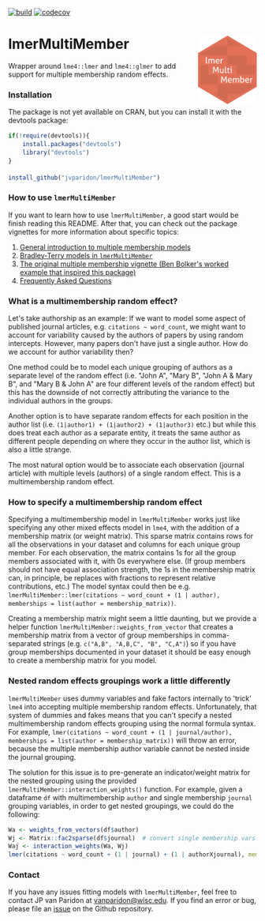 [![build](https://github.com/jvparidon/lmerMultiMember/actions/workflows/r.yml/badge.svg)](https://github.com/jvparidon/lmerMultiMember/actions)
[![codecov](https://codecov.io/gh/jvparidon/lmerMultiMember/branch/main/graph/badge.svg)](https://codecov.io/gh/jvparidon/lmerMultiMember)

# lmerMultiMember <a href="https://jvparidon.github.io/lmerMultiMember/"><img src="man/figures/logo.png" align="right" height="139" /></a>
Wrapper around `lme4::lmer` and `lme4::glmer` to add support for multiple membership random effects.

### Installation
The package is not yet available on CRAN, but you can install it with the devtools package:
```R
if(!require(devtools)){
    install.packages("devtools")
    library("devtools")
}

install_github("jvparidon/lmerMultiMember")
```

### How to use `lmerMultiMember`
If you want to learn how to use `lmerMultiMember`, a good start would be finish reading this README. After that, you can check out the package vignettes for more information about specific topics:

1. [General introduction to multiple membership models](https://jvparidon.github.io/lmerMultiMember/articles/lmermultimember_intro.html)
2. [Bradley-Terry models in `lmerMultiMember`](https://jvparidon.github.io/lmerMultiMember/articles/bradleyterry_models.html)
3. [The original multiple membership vignette (Ben Bolker's worked example that inspired this package)](https://jvparidon.github.io/lmerMultiMember/articles/group_membership.html)
4. [Frequently Asked Questions](https://jvparidon.github.io/lmerMultiMember/articles/faq.html)

### What is a multimembership random effect?
Let's take authorship as an example: If we want to model some aspect of published journal articles, e.g. `citations ~ word_count`, we might want to account for variability caused by the authors of papers by using random intercepts. However, many papers don't have just a single author. How do we account for author variability then?  

One method could be to model each unique grouping of authors as a separate level of the random effect (i.e. "John A", "Mary B", "John A & Mary B", and "Mary B & John A" are four different levels of the random effect) but this has the downside of not correctly attributing the variance to the individual authors in the groups.  

Another option is to have separate random effects for each position in the author list (i.e. `(1|author1) + (1|author2) + (1|author3)` etc.) but while this does treat each author as a separate entity, it treats the same author as different people depending on where they occur in the author list, which is also a little strange.  

The most natural option would be to associate each observation (journal article) with multiple levels (authors) of a single random effect. This is a multimembership random effect.  

### How to specify a multimembership random effect
Specifying a multimembership model in `lmerMultiMember` works just like specifying any other mixed effects model in `lme4`, with the addition of a membership matrix (or weight matrix). This sparse matrix contains rows for all the observations in your dataset and columns for each unique group member. For each observation, the matrix contains 1s for all the group members associated with it, with 0s everywhere else. (If group members should not have equal association strength, the 1s in the membership matrix can, in principle, be replaces with fractions to represent relative contributions, etc.) The model syntax could then be e.g. `lmerMultiMember::lmer(citations ~ word_count + (1 | author), memberships = list(author = membership_matrix))`.  

Creating a membership matrix might seem a little daunting, but we provide a helper function `lmerMultiMember::weights_from_vector` that creates a membership matrix from a vector of group memberships in comma-separated strings (e.g. `c("A,B", "A,B,C", "B", "C,A")`) so if you have group memberships documented in your dataset it should be easy enough to create a membership matrix for you model.  

### Nested random effects groupings work a little differently

`lmerMultiMember` uses dummy variables and fake factors internally to 'trick' `lme4` into accepting multiple membership random effects. Unfortunately, that system of dummies and fakes means that you can't specify a nested multimembership random effects grouping using the normal formula syntax. For example, `lmer(citations ~ word_count + (1 | journal/author), memberships = list(author = membership_matrix))` will throw an error, because the multiple membership author variable cannot be nested inside the journal grouping.

The solution for this issue is to pre-generate an indicator/weight matrix for the nested grouping using the provided `lmerMultiMember::interaction_weights()` function. For example, given a dataframe `df` with multimembership `author` and single membership `journal` grouping variables, in order to get nested groupings, we could do the following:

```r
Wa <- weights_from_vectors(df$author)
Wj <- Matrix::fac2sparse(df$journal)  # convert single membership vars to an indicator matrix with fac2sparse()
Waj <- interaction_weights(Wa, Wj)
lmer(citations ~ word_count + (1 | journal) + (1 | authorXjournal), memberships = list(authorXjournal = Waj))
```

### Contact
If you have any issues fitting models with `lmerMultiMember`, feel free to contact JP van Paridon at [vanparidon@wisc.edu](mailto:vanparidon@wisc.edu). If you find an error or bug, please file an [issue](https://github.com/jvparidon/lmerMultiMember/issues/new) on the Github repository.
